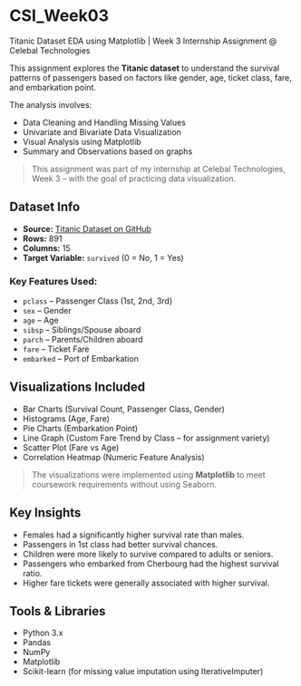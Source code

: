 # CSI_Week03
Titanic Dataset EDA using Matplotlib | Week 3 Internship Assignment @ Celebal Technologies

This assignment explores the **Titanic dataset** to understand the survival patterns of passengers based on factors like gender, age, ticket class, fare, and embarkation point.

The analysis involves:
- Data Cleaning and Handling Missing Values
- Univariate and Bivariate Data Visualization
- Visual Analysis using Matplotlib
- Summary and Observations based on graphs

> This assignment was part of my internship at Celebal Technologies, Week 3 – with the goal of practicing data visualization.

## Dataset Info
- **Source:** [Titanic Dataset on GitHub](https://raw.githubusercontent.com/pandas-dev/pandas/master/doc/data/titanic.csv)
- **Rows:** 891
- **Columns:** 15
- **Target Variable:** `survived` (0 = No, 1 = Yes)

###  Key Features Used:
- `pclass` – Passenger Class (1st, 2nd, 3rd)
- `sex` – Gender
- `age` – Age
- `sibsp` – Siblings/Spouse aboard
- `parch` – Parents/Children aboard
- `fare` – Ticket Fare
- `embarked` – Port of Embarkation


##  Visualizations Included
- Bar Charts (Survival Count, Passenger Class, Gender)
- Histograms (Age, Fare)
- Pie Charts (Embarkation Point)
- Line Graph (Custom Fare Trend by Class – for assignment variety)
- Scatter Plot (Fare vs Age)
- Correlation Heatmap (Numeric Feature Analysis)

> The visualizations were implemented using **Matplotlib** to meet coursework requirements without using Seaborn.

##  Key Insights
- Females had a significantly higher survival rate than males.
- Passengers in 1st class had better survival chances.
- Children were more likely to survive compared to adults or seniors.
- Passengers who embarked from Cherbourg had the highest survival ratio.
- Higher fare tickets were generally associated with higher survival.


## Tools & Libraries
- Python 3.x
- Pandas
- NumPy
- Matplotlib
- Scikit-learn (for missing value imputation using IterativeImputer)


